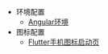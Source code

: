* 环境配置
  * [Angular环境](./docs/environments/angular.environment.md)
* 图标配置
  * [Flutter手机图标启动页](./docs/icons/flutter.icon.md)
